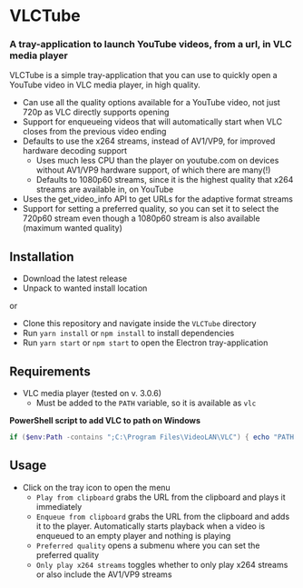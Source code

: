 # VLCTube

### A tray-application to launch YouTube videos, from a url, in VLC media player

VLCTube is a simple tray-application that you can use to quickly open a YouTube video in VLC media player, in high quality.

- Can use all the quality options available for a YouTube video, not just 720p as VLC directly supports opening
- Support for enqueueing videos that will automatically start when VLC closes from the previous video ending
- Defaults to use the x264 streams, instead of AV1/VP9, for improved hardware decoding support
  - Uses much less CPU than the player on youtube.com on devices without AV1/VP9 hardware support, of which there are many(!) 
  - Defaults to 1080p60 streams, since it is the highest quality that x264 streams are available in, on YouTube
- Uses the get_video_info API to get URLs for the adaptive format streams
- Support for setting a preferred quality, so you can set it to select the 720p60 stream even though a 1080p60 stream is also available (maximum wanted quality)

## Installation
- Download the latest release
- Unpack to wanted install location

or
- Clone this repository and navigate inside the `VLCTube` directory
- Run `yarn install` or `npm install` to install dependencies
- Run `yarn start` or `npm start` to open the Electron tray-application

## Requirements
- VLC media player (tested on v. 3.0.6)
  - Must be added to the `PATH` variable, so it is available as `vlc`
  
**PowerShell script to add VLC to path on Windows**
```powershell
if ($env:Path -contains ";C:\Program Files\VideoLAN\VLC") { echo "PATH already contains the path to VLC" } else { [Environment]::SetEnvironmentVariable("PATH", $env:path + ";C:\Program Files\VideoLAN\VLC", "Machine"); echo "VLC added to PATH" }
```
  

## Usage
- Click on the tray icon to open the menu
  - `Play from clipboard` grabs the URL from the clipboard and plays it immediately
  - `Enqueue from clipboard` grabs the URL from the clipboard and adds it to the player. Automatically starts playback when a video is enqueued to an empty player and nothing is playing
  - `Preferred quality` opens a submenu where you can set the preferred quality
  - `Only play x264 streams` toggles whether to only play x264 streams or also include the AV1/VP9 streams

